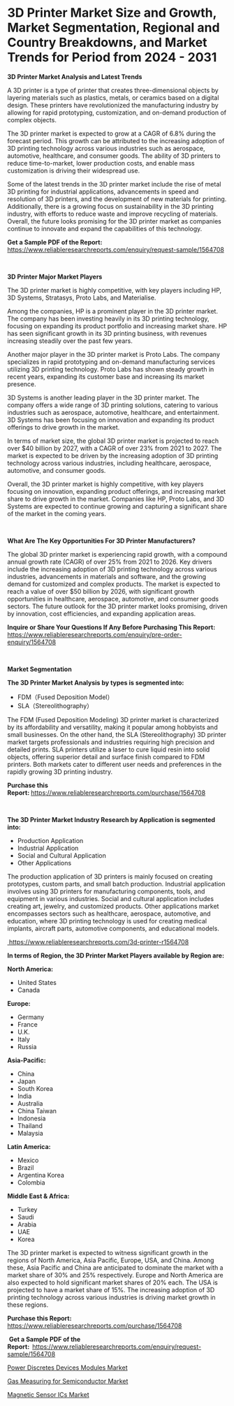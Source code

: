 <p><h1>3D Printer Market Size and Growth, Market Segmentation, Regional and Country Breakdowns, and Market Trends for Period from 2024 -  2031</h1></p><p><strong>3D Printer Market Analysis and Latest Trends</strong></p>
<p><p>A 3D printer is a type of printer that creates three-dimensional objects by layering materials such as plastics, metals, or ceramics based on a digital design. These printers have revolutionized the manufacturing industry by allowing for rapid prototyping, customization, and on-demand production of complex objects.</p><p>The 3D printer market is expected to grow at a CAGR of 6.8% during the forecast period. This growth can be attributed to the increasing adoption of 3D printing technology across various industries such as aerospace, automotive, healthcare, and consumer goods. The ability of 3D printers to reduce time-to-market, lower production costs, and enable mass customization is driving their widespread use.</p><p>Some of the latest trends in the 3D printer market include the rise of metal 3D printing for industrial applications, advancements in speed and resolution of 3D printers, and the development of new materials for printing. Additionally, there is a growing focus on sustainability in the 3D printing industry, with efforts to reduce waste and improve recycling of materials. Overall, the future looks promising for the 3D printer market as companies continue to innovate and expand the capabilities of this technology.</p></p>
<p><strong>Get a Sample PDF of the Report:&nbsp;</strong> <a href="https://www.reliableresearchreports.com/enquiry/request-sample/1564708">https://www.reliableresearchreports.com/enquiry/request-sample/1564708</a></p>
<p>&nbsp;</p>
<p><strong>3D Printer Major Market Players</strong></p>
<p><p>The 3D printer market is highly competitive, with key players including HP, 3D Systems, Stratasys, Proto Labs, and Materialise. </p><p>Among the companies, HP is a prominent player in the 3D printer market. The company has been investing heavily in its 3D printing technology, focusing on expanding its product portfolio and increasing market share. HP has seen significant growth in its 3D printing business, with revenues increasing steadily over the past few years.</p><p>Another major player in the 3D printer market is Proto Labs. The company specializes in rapid prototyping and on-demand manufacturing services utilizing 3D printing technology. Proto Labs has shown steady growth in recent years, expanding its customer base and increasing its market presence.</p><p>3D Systems is another leading player in the 3D printer market. The company offers a wide range of 3D printing solutions, catering to various industries such as aerospace, automotive, healthcare, and entertainment. 3D Systems has been focusing on innovation and expanding its product offerings to drive growth in the market.</p><p>In terms of market size, the global 3D printer market is projected to reach over $40 billion by 2027, with a CAGR of over 23% from 2021 to 2027. The market is expected to be driven by the increasing adoption of 3D printing technology across various industries, including healthcare, aerospace, automotive, and consumer goods.</p><p>Overall, the 3D printer market is highly competitive, with key players focusing on innovation, expanding product offerings, and increasing market share to drive growth in the market. Companies like HP, Proto Labs, and 3D Systems are expected to continue growing and capturing a significant share of the market in the coming years.</p></p>
<p>&nbsp;</p>
<p><strong>What Are The Key Opportunities For 3D Printer Manufacturers?</strong></p>
<p><p>The global 3D printer market is experiencing rapid growth, with a compound annual growth rate (CAGR) of over 25% from 2021 to 2026. Key drivers include the increasing adoption of 3D printing technology across various industries, advancements in materials and software, and the growing demand for customized and complex products. The market is expected to reach a value of over $50 billion by 2026, with significant growth opportunities in healthcare, aerospace, automotive, and consumer goods sectors. The future outlook for the 3D printer market looks promising, driven by innovation, cost efficiencies, and expanding application areas.</p></p>
<p><strong>Inquire or Share Your Questions If Any Before Purchasing This Report:</strong> <a href="https://www.reliableresearchreports.com/enquiry/pre-order-enquiry/1564708">https://www.reliableresearchreports.com/enquiry/pre-order-enquiry/1564708</a></p>
<p>&nbsp;</p>
<p><strong>Market Segmentation</strong></p>
<p><strong>The 3D Printer Market Analysis by types is segmented into:</strong></p>
<p><ul><li>FDM（Fused Deposition Model）</li><li>SLA（Stereolithography）</li></ul></p>
<p><p>The FDM (Fused Deposition Modeling) 3D printer market is characterized by its affordability and versatility, making it popular among hobbyists and small businesses. On the other hand, the SLA (Stereolithography) 3D printer market targets professionals and industries requiring high precision and detailed prints. SLA printers utilize a laser to cure liquid resin into solid objects, offering superior detail and surface finish compared to FDM printers. Both markets cater to different user needs and preferences in the rapidly growing 3D printing industry.</p></p>
<p><strong>Purchase this Report:&nbsp;</strong><a href="https://www.reliableresearchreports.com/purchase/1564708">https://www.reliableresearchreports.com/purchase/1564708</a></p>
<p>&nbsp;</p>
<p><strong>The 3D Printer Market Industry Research by Application is segmented into:</strong></p>
<p><ul><li>Production Application</li><li>Industrial Application</li><li>Social and Cultural Application</li><li>Other Applications</li></ul></p>
<p><p>The production application of 3D printers is mainly focused on creating prototypes, custom parts, and small batch production. Industrial application involves using 3D printers for manufacturing components, tools, and equipment in various industries. Social and cultural application includes creating art, jewelry, and customized products. Other applications market encompasses sectors such as healthcare, aerospace, automotive, and education, where 3D printing technology is used for creating medical implants, aircraft parts, automotive components, and educational models.</p></p>
<p><a href="https://www.reliableresearchreports.com/3d-printer-r1564708">&nbsp;https://www.reliableresearchreports.com/3d-printer-r1564708</a></p>
<p><strong>In terms of Region, the 3D Printer Market Players available by Region are:</strong></p>
<p>
    <p> <strong> North America: </strong>
        <ul>
            <li>United States</li>
            <li>Canada</li>
        </ul>
        </p> 
    <p> <strong> Europe: </strong>
        <ul>
            <li>Germany</li>
            <li>France</li>
            <li>U.K.</li>
            <li>Italy</li>
            <li>Russia</li>
        </ul>
        </p> 
    <p> <strong> Asia-Pacific: </strong>
        <ul>
            <li>China</li>
            <li>Japan</li>
            <li>South Korea</li>
            <li>India</li>
            <li>Australia</li>
            <li>China Taiwan</li>
            <li>Indonesia</li>
            <li>Thailand</li>
            <li>Malaysia</li>
        </ul>
        </p> 
    <p> <strong> Latin America: </strong>
        <ul>
            <li>Mexico</li>
            <li>Brazil</li>
            <li>Argentina Korea</li>
            <li>Colombia</li>
        </ul>
        </p> 
    <p> <strong> Middle East & Africa: </strong>
        <ul>
            <li>Turkey</li>
            <li>Saudi</li>
            <li>Arabia</li>
            <li>UAE</li>
            <li>Korea</li>
        </ul>
    </p>
    </p>
<p><p>The 3D printer market is expected to witness significant growth in the regions of North America, Asia Pacific, Europe, USA, and China. Among these, Asia Pacific and China are anticipated to dominate the market with a market share of 30% and 25% respectively. Europe and North America are also expected to hold significant market shares of 20% each. The USA is projected to have a market share of 15%. The increasing adoption of 3D printing technology across various industries is driving market growth in these regions.</p></p>
<p><strong>Purchase this Report: </strong><a href="https://www.reliableresearchreports.com/purchase/1564708">https://www.reliableresearchreports.com/purchase/1564708</a></p>
<p>&nbsp;<strong>Get a Sample PDF of the Report:&nbsp;&nbsp;</strong><a href="https://www.reliableresearchreports.com/enquiry/request-sample/1564708">https://www.reliableresearchreports.com/enquiry/request-sample/1564708</a></p>
<p><strong></strong></p>
<p><p><a href="https://www.linkedin.com/pulse/power-discretes-devices-modules-market-furnishes-information-mbfqc?trackingId=rAMJpNtJsqJbBHdAEjHJBg%3D%3D">Power Discretes Devices Modules Market</a></p><p><a href="https://www.linkedin.com/pulse/gas-measuring-semiconductor-market-comprehensive-assessment-qkj1e?trackingId=oK1F16YqIePRoSJsnDqqsw%3D%3D">Gas Measuring for Semiconductor Market</a></p><p><a href="https://www.linkedin.com/pulse/magnetic-sensor-ics-market-insights-cagr-trends-growth-strategies-g2tif?trackingId=lFiYwfJ8uFusX7F0hAskeQ%3D%3D">Magnetic Sensor ICs Market</a></p></p>